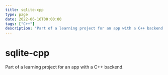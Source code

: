 ```yaml
---
title: sqlite-cpp
type: page
date: 2022-06-16T00:00:00
tags: ["C++"]
description: "Part of a learning project for an app with a C++ backend."
---
```


# sqlite-cpp

Part of a learning project for an app with a C++ backend.
